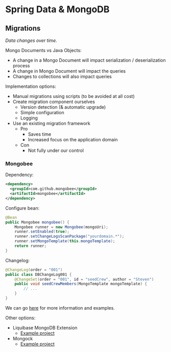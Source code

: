 # Spring Data & MongoDB

## Migrations

*Data changes over time.*

Mongo Documents vs Java Objects:
- A change in a Mongo Document will impact serialization / deserialization process
- A change in Mongo Document will impact the queries
- Changes to collections will also impact queries

Implementation options:
- Manual migrations using scripts (to be avoided at all cost)
- Create migration component ourselves
    - Version detection (& automatic upgrade)
    - Simple configuration
    - Logging
- Use an existing migration framework
    - Pro
        - Saves time
        - Increased focus on the application domain
    - Con
        - Not fully under our control

### Mongobee

Dependency:
```xml
<dependency>
  <groupId>com.github.mongobee</groupId>
  <artifactId>mongobee</artifactId>
</dependency>
```
Configure bean:
```java
@Bean
public Mongobee mongobee() {
    Mongobee runner = new Mongobee(mongoUri);
    runner.setEnabled(true);
    runner.setChangeLogsScanPackage("yourdomain.*");
    runner.setMongoTemplate(this.mongoTemplate);
    return runner;
}
```
Changelog:
```java
@ChangeLog(order = "001")
public class DBChangeLog001 {
    @ChangeSet(order = "001", id = "seedCrew", author = "Steven")
    public void seedCrewMembers(MongoTemplate mongoTemplate) {
        // ...
    }
}
```

We can go [here](https://github.com/mongobee/mongobee) for more information and examples.

Other options:
- Liquibase MongoDB Extension
    - [Example project](https://github.com/alexandru-slobodcicov/liquibase-nosql-quickstart)
- Mongock
    - [Example project](https://github.com/cloudyrock/mongock-integration-tests/tree/master/mongock-spring-v5/mongock-spring5-springdata3-it)